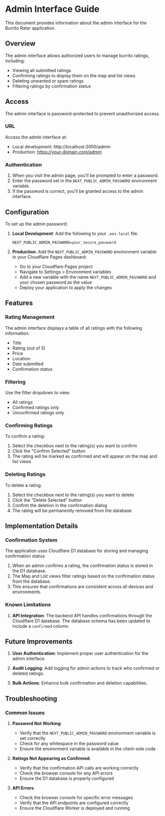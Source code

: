 # Admin Interface Guide

This document provides information about the admin interface for the Burrito Rater application.

## Overview

The admin interface allows authorized users to manage burrito ratings, including:

- Viewing all submitted ratings
- Confirming ratings to display them on the map and list views
- Deleting unwanted or spam ratings
- Filtering ratings by confirmation status

## Access

The admin interface is password-protected to prevent unauthorized access.

### URL

Access the admin interface at:
- Local development: http://localhost:3000/admin
- Production: https://your-domain.com/admin

### Authentication

1. When you visit the admin page, you'll be prompted to enter a password.
2. Enter the password set in the `NEXT_PUBLIC_ADMIN_PASSWORD` environment variable.
3. If the password is correct, you'll be granted access to the admin interface.

## Configuration

To set up the admin password:

1. **Local Development**:
   Add the following to your `.env.local` file:
   ```
   NEXT_PUBLIC_ADMIN_PASSWORD=your_secure_password
   ```

2. **Production**:
   Add the `NEXT_PUBLIC_ADMIN_PASSWORD` environment variable in your Cloudflare Pages dashboard:
   - Go to your Cloudflare Pages project
   - Navigate to Settings > Environment variables
   - Add a new variable with the name `NEXT_PUBLIC_ADMIN_PASSWORD` and your chosen password as the value
   - Deploy your application to apply the changes

## Features

### Rating Management

The admin interface displays a table of all ratings with the following information:
- Title
- Rating (out of 5)
- Price
- Location
- Date submitted
- Confirmation status

### Filtering

Use the filter dropdown to view:
- All ratings
- Confirmed ratings only
- Unconfirmed ratings only

### Confirming Ratings

To confirm a rating:
1. Select the checkbox next to the rating(s) you want to confirm
2. Click the "Confirm Selected" button
3. The rating will be marked as confirmed and will appear on the map and list views

### Deleting Ratings

To delete a rating:
1. Select the checkbox next to the rating(s) you want to delete
2. Click the "Delete Selected" button
3. Confirm the deletion in the confirmation dialog
4. The rating will be permanently removed from the database

## Implementation Details

### Confirmation System

The application uses Cloudflare D1 database for storing and managing confirmation status:

1. When an admin confirms a rating, the confirmation status is stored in the D1 database.
2. The Map and List views filter ratings based on the confirmation status from the database.
3. This ensures that confirmations are consistent across all devices and environments.

### Known Limitations

1. **API Integration**: The backend API handles confirmations through the Cloudflare D1 database. The database schema has been updated to include a `confirmed` column.

## Future Improvements

1. **User Authentication**: Implement proper user authentication for the admin interface.

2. **Audit Logging**: Add logging for admin actions to track who confirmed or deleted ratings.

3. **Bulk Actions**: Enhance bulk confirmation and deletion capabilities.

## Troubleshooting

### Common Issues

1. **Password Not Working**:
   - Verify that the `NEXT_PUBLIC_ADMIN_PASSWORD` environment variable is set correctly
   - Check for any whitespace in the password value
   - Ensure the environment variable is available in the client-side code

2. **Ratings Not Appearing as Confirmed**:
   - Verify that the confirmation API calls are working correctly
   - Check the browser console for any API errors
   - Ensure the D1 database is properly configured

3. **API Errors**:
   - Check the browser console for specific error messages
   - Verify that the API endpoints are configured correctly
   - Ensure the Cloudflare Worker is deployed and running 